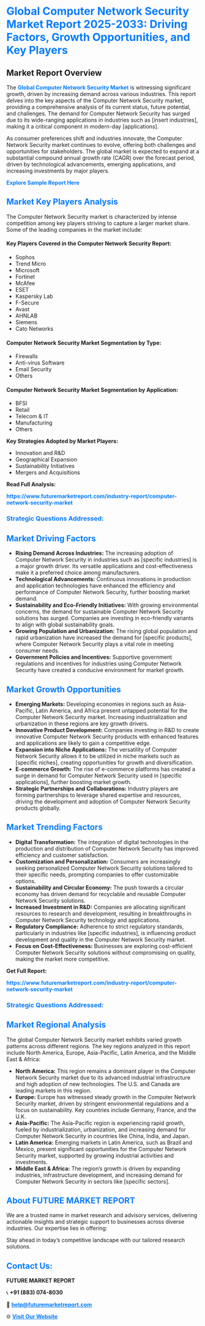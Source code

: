 <h1 style="color: #007BFF;">Global Computer Network Security Market Report 2025-2033: Driving Factors, Growth Opportunities, and Key Players</h1>

<section id="overview">
<h2>Market Report Overview</h2>
<p>The <a href="https://www.futuremarketreport.com/industry-report/computer-network-security-market" style="color: #007BFF; text-decoration: none;"><strong>Global Computer Network Security Market</strong></a> is witnessing significant growth, driven by increasing demand across various industries. This report delves into the key aspects of the Computer Network Security market, providing a comprehensive analysis of its current status, future potential, and challenges. The demand for Computer Network Security has surged due to its wide-ranging applications in industries such as [insert industries], making it a critical component in modern-day [applications].</p>
<p>As consumer preferences shift and industries innovate, the Computer Network Security market continues to evolve, offering both challenges and opportunities for stakeholders. The global market is expected to expand at a substantial compound annual growth rate (CAGR) over the forecast period, driven by technological advancements, emerging applications, and increasing investments by major players.</p>
</section>

<section id="overview">
<p><a href="https://www.futuremarketreport.com/request-sample/reportId=61010" style="color: #007BFF; text-decoration: none;"><strong>Explore Sample Report Here</strong></a></p>
</section>

<section id="key-players">
<h2 style="color: #007BFF;">Market Key Players Analysis</h2>
<p>The Computer Network Security market is characterized by intense competition among key players striving to capture a larger market share. Some of the leading companies in the market include:</p>
<h4>Key Players Covered in the Computer Network Security Report:</h4>
<ul><li>Sophos</li><li>Trend Micro</li><li>Microsoft</li><li>Fortinet</li><li>McAfee</li><li>ESET</li><li>Kaspersky Lab</li><li>F-Secure</li><li>Avast</li><li>AHNLAB</li><li>Siemens</li><li>Cato Networks</li></ul>
<h4>Computer Network Security Market Segmentation by Type:</h4>
<ul><li>Firewalls</li><li>Anti-virus Software</li><li>Email Security</li><li>Others</li></ul>

<h4>Computer Network Security Market Segmentation by Application:</h4>
<ul><li>BFSI</li><li>Retail</li><li>Telecom &amp; IT</li><li>Manufacturing</li><li>Others</li></ul>
<p><strong>Key Strategies Adopted by Market Players:</strong></p>
<ul>
<li>Innovation and R&D</li>
<li>Geographical Expansion</li>
<li>Sustainability Initiatives</li>
<li>Mergers and Acquisitions</li>
</ul>
</section>

<section>
<p><strong>Read Full Analysis: </strong></p><a href="https://www.futuremarketreport.com/industry-report/computer-network-security-market" style="color: #007BFF; text-decoration: none;"><strong>https://www.futuremarketreport.com/industry-report/computer-network-security-market</strong></a>
<h3 style="color: #007BFF;">Strategic Questions Addressed:</h3>
</section>

<section id="driving-factors">
<h2 style="color: #007BFF;">Market Driving Factors</h2>
<ul>
<li><strong>Rising Demand Across Industries:</strong> The increasing adoption of Computer Network Security in industries such as [specific industries] is a major growth driver. Its versatile applications and cost-effectiveness make it a preferred choice among manufacturers.</li>
<li><strong>Technological Advancements:</strong> Continuous innovations in production and application technologies have enhanced the efficiency and performance of Computer Network Security, further boosting market demand.</li>
<li><strong>Sustainability and Eco-Friendly Initiatives:</strong> With growing environmental concerns, the demand for sustainable Computer Network Security solutions has surged. Companies are investing in eco-friendly variants to align with global sustainability goals.</li>
<li><strong>Growing Population and Urbanization:</strong> The rising global population and rapid urbanization have increased the demand for [specific products], where Computer Network Security plays a vital role in meeting consumer needs.</li>
<li><strong>Government Policies and Incentives:</strong> Supportive government regulations and incentives for industries using Computer Network Security have created a conducive environment for market growth.</li>
</ul>
</section>

<section id="growth-opportunities">
<h2 style="color: #007BFF;">Market Growth Opportunities</h2>
<ul>
<li><strong>Emerging Markets:</strong> Developing economies in regions such as Asia-Pacific, Latin America, and Africa present untapped potential for the Computer Network Security market. Increasing industrialization and urbanization in these regions are key growth drivers.</li>
<li><strong>Innovative Product Development:</strong> Companies investing in R&D to create innovative Computer Network Security products with enhanced features and applications are likely to gain a competitive edge.</li>
<li><strong>Expansion into Niche Applications:</strong> The versatility of Computer Network Security allows it to be utilized in niche markets such as [specific niches], creating opportunities for growth and diversification.</li>
<li><strong>E-commerce Growth:</strong> The rise of e-commerce platforms has created a surge in demand for Computer Network Security used in [specific applications], further boosting market growth.</li>
<li><strong>Strategic Partnerships and Collaborations:</strong> Industry players are forming partnerships to leverage shared expertise and resources, driving the development and adoption of Computer Network Security products globally.</li>
</ul>
</section>

<section id="trending-factors">
<h2 style="color: #007BFF;">Market Trending Factors</h2>
<ul>
<li><strong>Digital Transformation:</strong> The integration of digital technologies in the production and distribution of Computer Network Security has improved efficiency and customer satisfaction.</li>
<li><strong>Customization and Personalization:</strong> Consumers are increasingly seeking personalized Computer Network Security solutions tailored to their specific needs, prompting companies to offer customizable options.</li>
<li><strong>Sustainability and Circular Economy:</strong> The push towards a circular economy has driven demand for recyclable and reusable Computer Network Security solutions.</li>
<li><strong>Increased Investment in R&D:</strong> Companies are allocating significant resources to research and development, resulting in breakthroughs in Computer Network Security technology and applications.</li>
<li><strong>Regulatory Compliance:</strong> Adherence to strict regulatory standards, particularly in industries like [specific industries], is influencing product development and quality in the Computer Network Security market.</li>
<li><strong>Focus on Cost-Effectiveness:</strong> Businesses are exploring cost-efficient Computer Network Security solutions without compromising on quality, making the market more competitive.</li>
</ul>
</section>

<section>
<p><strong>Get Full Report: </strong></p><a href="https://www.futuremarketreport.com/industry-report/computer-network-security-market" style="color: #007BFF; text-decoration: none;"><strong>https://www.futuremarketreport.com/industry-report/computer-network-security-market</strong></a>
<h3 style="color: #007BFF;">Strategic Questions Addressed:</h3>
</section>


<section id="regional-analysis">
<h2 style="color: #007BFF;">Market Regional Analysis</h2>
<p>The global Computer Network Security market exhibits varied growth patterns across different regions. The key regions analyzed in this report include North America, Europe, Asia-Pacific, Latin America, and the Middle East & Africa:</p>
<ul>
<li><strong>North America:</strong> This region remains a dominant player in the Computer Network Security market due to its advanced industrial infrastructure and high adoption of new technologies. The U.S. and Canada are leading markets in this region.</li>
<li><strong>Europe:</strong> Europe has witnessed steady growth in the Computer Network Security market, driven by stringent environmental regulations and a focus on sustainability. Key countries include Germany, France, and the U.K.</li>
<li><strong>Asia-Pacific:</strong> The Asia-Pacific region is experiencing rapid growth, fueled by industrialization, urbanization, and increasing demand for Computer Network Security in countries like China, India, and Japan.</li>
<li><strong>Latin America:</strong> Emerging markets in Latin America, such as Brazil and Mexico, present significant opportunities for the Computer Network Security market, supported by growing industrial activities and investments.</li>
<li><strong>Middle East & Africa:</strong> The region’s growth is driven by expanding industries, infrastructure development, and increasing demand for Computer Network Security in sectors like [specific sectors].</li>
</ul>
</section>

<footer>
<h2 style="color: #007BFF;">About FUTURE MARKET REPORT</h2>
<p>We are a trusted name in market research and advisory services, delivering actionable insights and strategic support to businesses across diverse industries. Our expertise lies in offering:</p>

<p>Stay ahead in today’s competitive landscape with our tailored research solutions.</p>

<h2 style="color: #007BFF;">Contact Us:</h2>
<p><strong>FUTURE MARKET REPORT</strong></p>
<p>📞 <strong>+91 (883) 074-8030</strong></p>
<p>📧 <strong><a href="mailto:help@futuremarketreport.com" style="color: #007BFF;">help@futuremarketreport.com</a></strong></p>
<p>🌐 <strong><a href="https://www.futuremarketreport.com/" style="color: #007BFF;">Visit Our Website</a></strong></p>
</footer>
